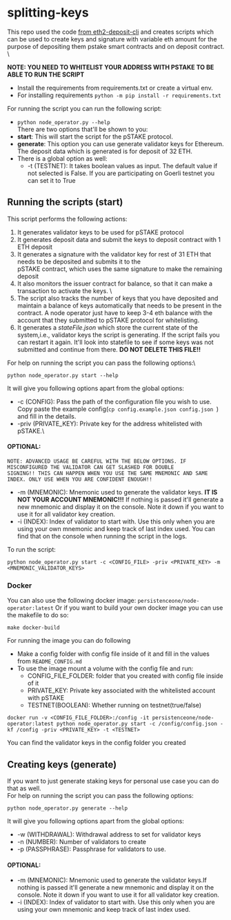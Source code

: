 # splitting-keys
This repo used the code [from eth2-deposit-cli](https://github.com/ethereum/staking-deposit-cli) and creates scripts 
which can be used to create keys and signature with variable eth amount for the purpose of depositing them 
pstake smart contracts and on deposit contract. \

**NOTE: YOU NEED TO WHITELIST YOUR ADDRESS WITH PSTAKE TO BE ABLE TO RUN THE SCRIPT** 

- Install the requirements from requirements.txt or create a virtual env.
- For installing requirements `python -m pip install -r requirements.txt`

For running the script you can run the following script:
- `python node_operator.py --help` \
There are two options that'll be shown to you:
- **start**: This will start the script for the pSTAKE protocol.
- **generate**: This option you can use generate validator keys for Ethereum. The deposit data which is generated
is for deposit of 32 ETH.
- There is a global option as well:
  - -t (TESTNET): It takes boolean values as input. The default value if not selected is False. If you are participating
    on Goerli testnet you can set it to True

## Running the scripts (start)
This script performs the following actions:
1. It generates validator keys to be used for pSTAKE protocol
2. It generates deposit data and submit the keys to deposit contract with 1 ETH deposit
3. It generates a signature with the validator key for rest of 31 ETH that needs to be deposited and submits it to the  
  pSTAKE contract, which uses the same signature to make the remaining deposit
4. It also monitors the issuer contract for balance, so that it can make a transaction to activate the keys. \
5. The script also tracks the number of keys that you have deposited and maintain a balance of keys automatically that 
  needs to be present in the contract. A node operator just have to keep 3-4 eth balance with the account that they 
  submitted to pSTAKE protocol for whitelisting.
6. It generates a *stateFile.json* which store the current state of the system,i.e., validator keys the script is
  generating. If the script fails you can restart it again. It'll look into statefile to see if some keys was not 
  submitted and continue from there. **DO NOT DELETE THIS FILE!!**

For help on running the script you can pass the following options:\
```
python node_operator.py start --help
```
It will give you following options apart from the global options:
- -c (CONFIG): Pass the path of the configuration file you wish to use. Copy paste the example config(`cp config.example.json config.json `) and fill in the 
details. 
- -priv (PRIVATE_KEY): Private key for the address whitelisted with pSTAKE.\
#### OPTIONAL:
```
NOTE: ADVANCED USAGE BE CAREFUL WITH THE BELOW OPTIONS. IF MISCONFIGURED THE VALIDATOR CAN GET SLASHED FOR DOUBLE 
SIGNING!! THIS CAN HAPPEN WHEN YOU USE THE SAME MNEMONIC AND SAME INDEX. ONLY USE WHEN YOU ARE CONFIDENT ENOUGH!!
```
- -m (MNEMONIC): Mnemonic used to generate the validator keys. **IT IS NOT YOUR ACCOUNT MNEMONIC!!!**
  If nothing is passed it'll generate a new mnemonic and display it on the console. Note it down if you want to use it
  for all validator key creation.
- -i (INDEX): Index of validator to start with. Use this only when you are using your own mnemonic and keep track of
  last index used. You can find that on the console when running the script in the logs. 

To run the script:
```
python node_operator.py start -c <CONFIG_FILE> -priv <PRIVATE_KEY> -m <MNEMONIC_VALIDATOR_KEYS>
```

### Docker 
You can also use the following docker image: `persistenceone/node-operator:latest`
Or if you want to build your own docker image you can use the makefile to do so:
```
make docker-build
```
For running the image you can do following
- Make a config folder with config file inside of it and fill in the values from `README_CONFIG.md`
- To use the image mount a volume with the config file and run:
  - CONFIG_FILE_FOLDER: folder that you created with config file inside of it
  - PRIVATE_KEY: Private key associated with the whitelisted account with pSTAKE
  - TESTNET(BOOLEAN): Whether running on testnet(true/false)
```
docker run -v <CONFIG_FILE_FOLDER>:/config -it persistenceone/node-operator:latest python node_operator.py start -c /config/config.json -kf /config -priv <PRIVATE_KEY> -t <TESTNET>
```
You can find the validator keys in the config folder you created

## Creating keys (generate)
If you want to just generate staking keys for personal use case you can do that as well. \
For help on running the script you can pass the following options:
```
python node_operator.py generate --help
```
It will give you following options apart from the global options:
- -w (WITHDRAWAL): Withdrawal address to set for validator keys
- -n (NUMBER): Number of validators to create
- -p (PASSPHRASE): Passphrase for validators to use.
#### OPTIONAL:
- -m (MNEMONIC): Mnemonic used to generate the validator keys.If nothing is passed it'll generate a new mnemonic and
  display it on the console. Note it down if you want to use it for all validator key creation.
- -i (INDEX): Index of validator to start with. Use this only when you are using your own mnemonic and keep track of
  last index used.

